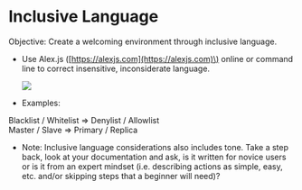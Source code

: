 # Inclusive Language



Objective: Create a welcoming environment through inclusive language.  
  


* Use Alex.js \([https://alexjs.com](https://alexjs.com)\) online or command line to correct insensitive, inconsiderate language.

  ![](https://lh5.googleusercontent.com/XMP-ob96bgTawIBK8ov9NABev-GuspXU3yutdxXhSgcWe4flRkhfVnRPavKIcknzXaJXXRGPnRgqsqy7xHdoMqC7aYeyzyaFimkKw24F1JPPcHwE-g_wlVSpPA0tZg5YssyAxRCMVmE)

* Examples:

Blacklist / Whitelist ⇒ Denylist / Allowlist  
    Master / Slave ⇒ Primary / Replica

* Note: Inclusive language considerations also includes tone. Take a step back, look at your documentation and ask, is it written for novice users or is it from an expert mindset \(i.e. describing actions as simple, easy, etc. and/or skipping steps that a beginner will need\)?

